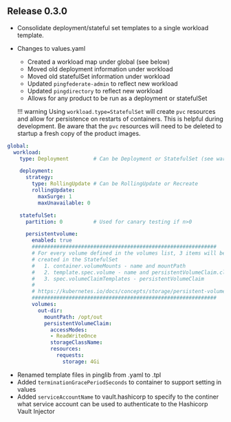 ## Release 0.3.0

* Consolidate deployment/stateful set templates to a single workload template.
* Changes to values.yaml
    * Created a workload map under global (see below)
    * Moved old deployment information under workload
    * Moved old statefulSet information under workload
    * Updated `pingfederate-admin` to reflect new workload
    * Updated `pingdirectory` to reflect new workload
    * Allows for any product to be run as a deployment or statefulSet

    !!! warning
    Using `workload.type=StatefulSet` will create `pvc` resources and allow for
    persistence on restarts of containers.  This is helpful during development.  Be aware
    that the `pvc` resources will need to be deleted to startup a fresh copy of the
    product images.

```yaml
global:
  workload:
    type: Deployment        # Can be Deployment or StatefulSet (see warning above)

    deployment:
      strategy:
        type: RollingUpdate # Can be RollingUpdate or Recreate
        rollingUpdate:
          maxSurge: 1
          maxUnavailable: 0

    statefulSet:
      partition: 0          # Used for canary testing if n>0

      persistentvolume:
        enabled: true
        ############################################################
        # For every volume defined in the volumes list, 3 items will be
        # created in the StatefulSet
        #   1. container.volumeMounts - name and mountPath
        #   2. template.spec.volume - name and persistentVolumeClaim.claimName
        #   3. spec.volumeClaimTemplates - persistentVolumeClaim
        #
        # https://kubernetes.io/docs/concepts/storage/persistent-volumes/
        ############################################################
        volumes:
          out-dir:
            mountPath: /opt/out
            persistentVolumeClaim:
              accessModes:
              - ReadWriteOnce
              storageClassName:
              resources:
                requests:
                  storage: 4Gi
```

* Renamed template files in pinglib from .yaml to .tpl
* Added `terminationGracePeriodSeconds` to container to support setting in values
* Added `serviceAccountName` to vault.hashicorp to specify to the continer what service
  account can be used to authenticate to the Hashicorp Vault Injector
